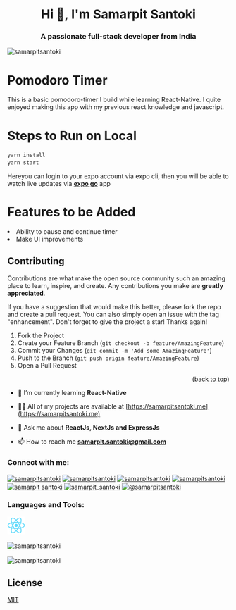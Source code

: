 <div id="top"></div>
<h1 align="center">Hi 👋, I'm Samarpit Santoki</h1>
<h3 align="center">A passionate full-stack developer from India</h3>

<p align="left"> <img src="https://visitor-badge.glitch.me/badge?page_id=samarpitsantoki.samrpitsantoki" alt="samarpitsantoki" /> </p>

# Pomodoro Timer

This is a basic pomodoro-timer I build while learning React-Native. I quite enjoyed making this app with my previous react knowledge and javascript.

# Steps to Run on Local
```bash
yarn install
yarn start
```
Hereyou can login to your expo account via expo cli, then you will be able to watch live updates via <u><b>expo go</b></u> app

# Features to be Added
<li>Ability to pause and continue timer</li>
<li>Make UI improvements</li>


<!-- CONTRIBUTING -->

## Contributing

Contributions are what make the open source community such an amazing place to learn, inspire, and create. Any contributions you make are **greatly appreciated**.

If you have a suggestion that would make this better, please fork the repo and create a pull request. You can also simply open an issue with the tag "enhancement".
Don't forget to give the project a star! Thanks again!

1. Fork the Project
2. Create your Feature Branch (`git checkout -b feature/AmazingFeature`)
3. Commit your Changes (`git commit -m 'Add some AmazingFeature'`)
4. Push to the Branch (`git push origin feature/AmazingFeature`)
5. Open a Pull Request

<p align="right">(<a href="#top">back to top</a>)</p>

<!-- CONTACT -->

- 🌱 I’m currently learning **React-Native**

- 👨‍💻 All of my projects are available at [https://samarpitsantoki.me](https://samarpitsantoki.me)

- 💬 Ask me about **ReactJs, NextJs and ExpressJs**

- 📫 How to reach me **samarpit.santoki@gmail.com**

<h3 align="left">Connect with me:</h3>
<p align="left">
<a href="https://codepen.io/samarpitsantoki" target="blank"><img align="center" src="https://raw.githubusercontent.com/rahuldkjain/github-profile-readme-generator/master/src/images/icons/Social/codepen.svg" alt="samarpitsantoki" height="30" width="40" /></a>
<a href="https://dev.to/samarpitsantoki" target="blank"><img align="center" src="https://raw.githubusercontent.com/rahuldkjain/github-profile-readme-generator/master/src/images/icons/Social/devto.svg" alt="samarpitsantoki" height="30" width="40" /></a>
<a href="https://twitter.com/samarpitsantoki" target="blank"><img align="center" src="https://raw.githubusercontent.com/rahuldkjain/github-profile-readme-generator/master/src/images/icons/Social/twitter.svg" alt="samarpitsantoki" height="30" width="40" /></a>
<a href="https://linkedin.com/in/samarpitsantoki" target="blank"><img align="center" src="https://raw.githubusercontent.com/rahuldkjain/github-profile-readme-generator/master/src/images/icons/Social/linked-in-alt.svg" alt="samarpitsantoki" height="30" width="40" /></a>
<a href="https://fb.com/samarpit santoki" target="blank"><img align="center" src="https://raw.githubusercontent.com/rahuldkjain/github-profile-readme-generator/master/src/images/icons/Social/facebook.svg" alt="samarpit santoki" height="30" width="40" /></a>
<a href="https://instagram.com/samarpit_santoki" target="blank"><img align="center" src="https://raw.githubusercontent.com/rahuldkjain/github-profile-readme-generator/master/src/images/icons/Social/instagram.svg" alt="samarpit_santoki" height="30" width="40" /></a>
<a href="https://medium.com/@samarpitsantoki" target="blank"><img align="center" src="https://raw.githubusercontent.com/rahuldkjain/github-profile-readme-generator/master/src/images/icons/Social/medium.svg" alt="@samarpitsantoki" height="30" width="40" /></a>
</p>

<h3 align="left">Languages and Tools:</h3>
<p align="left"> <a href="https://tailwindcss.com" target="_blank" rel="noreferrer"> <img src="https://raw.githubusercontent.com/devicons/devicon/master/icons/react/react-original.svg" alt="tailwindcss" width="40" height="40"/> </a> </p>

<p><img align="center" src="https://github-readme-stats.vercel.app/api/top-langs?username=samarpitsantoki&show_icons=true&locale=en&layout=compact" alt="samarpitsantoki" /></p>

<p><img align="center" src="https://github-readme-streak-stats.herokuapp.com/?user=samarpitsantoki&" alt="samarpitsantoki" /></p>

[contributors-shield]: https://img.shields.io/github/contributors/SamarpitSantoki/pomodoro-react-native.svg?style=for-the-badge
[contributors-url]: https://github.com/SamarpitSantoki/pomodoro-react-native/graphs/contributors
[forks-shield]: https://img.shields.io/github/forks/SamarpitSantoki/pomodoro-react-native.svg?style=for-the-badge
[forks-url]: https://github.com/SamarpitSantoki/pomodoro-react-native/network/members
[stars-shield]: https://img.shields.io/github/stars/SamarpitSantoki/pomodoro-react-native.svg?style=for-the-badge
[stars-url]: https://github.com/SamarpitSantoki/pomodoro-react-native/stargazers
[issues-shield]: https://img.shields.io/github/issues/SamarpitSantoki/pomodoro-react-native.svg?style=for-the-badge
[issues-url]: https://github.com/SamarpitSantoki/pomodoro-react-native/issues
[license-shield]: https://img.shields.io/github/license/SamarpitSantoki/pomodoro-react-native.svg?style=for-the-badge
[license-url]: https://github.com/SamarpitSantoki/pomodoro-react-native/blob/master/LICENSE.txt
[linkedin-shield]: https://img.shields.io/badge/-LinkedIn-black.svg?style=for-the-badge&logo=linkedin&colorB=555
[linkedin-url]: https://linkedin.com/in/samarpit-santoki-9715441b8/
[product-screenshot]: public/images/frontpage.png

## License
[MIT](https://choosealicense.com/licenses/mit/)